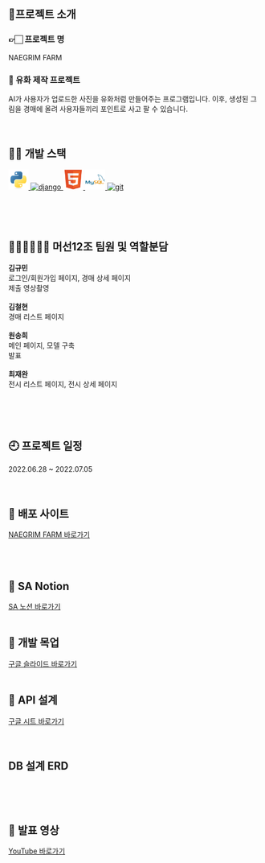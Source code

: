 ## 🎇프로젝트 소개 
### 👉🏻 프로젝트 명 
NAEGRIM FARM
<br>
### 🎨 유화 제작 프로젝트
AI가 사용자가 업로드한 사진을 유화처럼 만들어주는 프로그램입니다.
이후, 생성된 그림을 경매에 올려 사용자들끼리 포인트로 사고 팔 수 있습니다.
<br><br><br>

## ✍🏻 개발 스택
<p align="left"> 
    <a href="https://www.python.org" target="_blank" rel="noreferrer"> 
        <img src="https://raw.githubusercontent.com/devicons/devicon/master/icons/python/python-original.svg" alt="python" width="40" height="40"/> 
    </a> 
    <a href="https://www.djangoproject.com/" target="_blank" rel="noreferrer"> 
        <img src="https://images.velog.io/images/holawan/post/a6998da8-f1f8-4256-94cc-fcb77b2f08b7/django.png" alt="django" width="40" height="40"/> 
    </a> 
    <a href="https://html.spec.whatwg.org/" target="_blank" rel="noreferrer"> 
        <img src="https://raw.githubusercontent.com/devicons/devicon/master/icons/html5/html5-original.svg" alt="html" width="40" height="40"/> 
    </a> 
    <a href="https://www.mysql.com/" target="_blank" rel="noreferrer"> 
        <img src="https://raw.githubusercontent.com/devicons/devicon/master/icons/mysql/mysql-original-wordmark.svg" alt="mysql" width="40" height="40"/> 
    </a> 
    <a href="https://git-scm.com/" target="_blank" rel="noreferrer"> 
        <img src="https://www.vectorlogo.zone/logos/git-scm/git-scm-icon.svg" alt="git" width="40" height="40"/> 
    </a>
</p>
<br><br><br>

## 🤷🏻‍♂️🤷🏻‍♀️ 머선12조 팀원 및 역할분담
<b>김규민</b><br>로그인/회원가입 페이지, 경매 상세 페이지<br> 제출 영상촬영<br><br>
<b>김철현</b><br>경매 리스트 페이지<br><br>
<b>원송희</b><br>메인 페이지, 모델 구축<br>발표<br><br>
<b>최재완</b><br>전시 리스트 페이지, 전시 상세 페이지<br><br>
<br><br><br>

## 🕘 프로젝트 일정
2022.06.28 ~ 2022.07.05
<br><br><br>

## 🐲 배포 사이트  
<a href="http://10taku.site/" target="_blank">NAEGRIM FARM 바로가기</a>  
<br><br><br>

## 📂 SA Notion
<a href="https://www.notion.so/12-df4f63382fb146e69b3b5b96231bb792">SA 노션 바로가기</a>
<br><br>
## 🔨 개발 목업
<a href="https://docs.google.com/presentation/d/1gHUnbiCwNDyiQTTE2TnFEPQqEvtkn4DOnUvnBNsYKAY/edit?usp=gmail_thread&ts=62ba824f">구글 슬라이드 바로가기</a>
<br><br>
## 📕 API 설계
<a href="">구글 시트 바로가기</a>
<br><br><br>

## DB 설계 ERD
<br><br><br>

## 📢 발표 영상
<a href="https://www.youtube.com/watch?v=0AprfihRypc&ab_channel=%EB%A1%9C%EC%8A%88">YouTube 바로가기</a>
